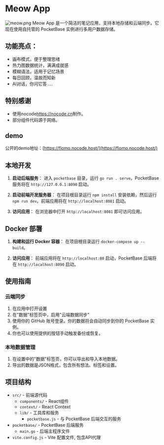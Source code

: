 # Meow App
![meow.png](https://pic.oneloved.top/2025-08/meow_1754197450654.png)
Meow App 是一个简洁的笔记应用，支持本地存储和云端同步。它现在使用自托管的 PocketBase 实例进行多用户数据存储。

## 功能亮点：
- 画布模式，便于整理思绪
- 热力图数据统计，满满成就感
- 模糊语法，适用于记忆场景
- 每日回顾，温故而知新
- AI对话，你问它答
....

## 特别感谢
- 使用nocode<https://nocode.cn>制作。
- 部分组件代码源于网络。

## demo
公开的demo地址：[https://flomo.nocode.host/](https://flomo.nocode.host/)

## 本地开发

1.  **启动后端服务**：
    进入 `pocketbase` 目录，运行 `go run . serve`。PocketBase 服务将在 `http://127.0.0.1:8090` 启动。

2.  **启动前端开发服务器**：
    在项目根目录运行 `npm install` 安装依赖，然后运行 `npm run dev`。前端应用将在 `http://localhost:8081` 启动。

3.  **访问应用**：
    在浏览器中打开 `http://localhost:8081` 即可访问应用。

## Docker 部署

1.  **构建和运行 Docker 容器**：
    在项目根目录运行 `docker-compose up --build`。

2.  **访问应用**：
    前端应用将在 `http://localhost:80` 启动，PocketBase 后端将在 `http://localhost:8090` 启动。

## 使用指南

### 云端同步
1. 在应用中打开设置
2. 在"数据"标签页中，启用"云端数据同步"
3. 使用你的 GitHub 账号登录。你的数据将会自动同步到你的 PocketBase 实例。
4. 你也可以使用提供的按钮手动触发备份或恢复。

### 本地数据管理
1. 在设置中的"数据"标签页，你可以导出和导入本地数据。
2. 导出的数据是JSON格式，包含所有想法、标签和设置。

## 项目结构
- `src/` - 前端源代码
  - `components/` - React组件
  - `context/` - React Context
  - `lib/` - 工具库和服务
    - `pocketbase.js` - 与 PocketBase 后端交互的服务
- `pocketbase/` - PocketBase 后端服务
  - `main.go` - 后端主程序文件
- `vite.config.js` - Vite 配置文件, 包含API代理
